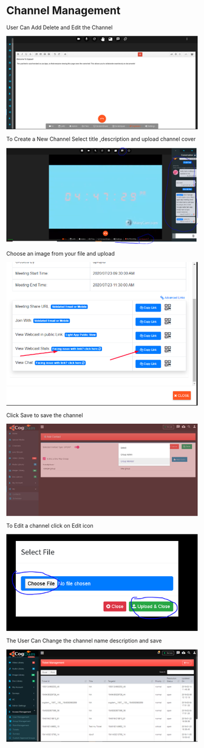 # Channel Management

User Can Add Delete and Edit the Channel

![](../.gitbook/assets/image%20%28182%29.png)

To Create a New Channel Select title ,description and upload channel cover

![](../.gitbook/assets/image%20%28192%29.png)

Choose an image from your file and upload

![](../.gitbook/assets/image%20%28314%29.png)

Click Save to save the channel

![](../.gitbook/assets/image%20%2843%29.png)

To Edit a channel click on Edit icon

![](../.gitbook/assets/image%20%28253%29.png)

The User Can Change the channel name description and save

![](../.gitbook/assets/image%20%2862%29.png)

